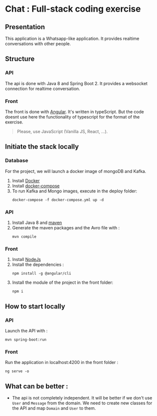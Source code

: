 # Chat : Full-stack coding exercise


## Presentation

This application is a Whatsapp-like application. It provides realtime conversations with other people.

## Structure

### API
The api is done with Java 8 and Spring Boot 2.
It provides a websocket connection for realtime conversation.

### Front
The front is done with [Angular](https://angular.io). It's written in typeScript. 
But the code doesnt use here the functionality of typescript for the format of the exercise.

> Please, use JavaScript (Vanilla JS, React, ...). 

## Initiate the stack locally

### Database

For the project, we will launch a docker image of mongoDB and Kafka.

1. Install [Docker](https://docs.docker.com/install/)
2. Install [docker-compose](https://docs.docker.com/compose/install/)
3. To run Kafka and Mongo images, execute in the deploy folder: 
    ```
    docker-compose -f docker-compose.yml up -d
    ```
### API

1. Install Java 8 and [maven](https://maven.apache.org/install.html)
2. Generate the maven packages and the Avro file with :
    ```
    mvn compile
    ```

### Front

1. Install [NodeJs](https://nodejs.org/en/)
2. Install the dependencies :
    ```
    npm install -g @angular/cli
    ```
3. Install the module of the project in the front folder:
    ```
    npm i
    ```

## How to start locally

### API

Launch the API with : 

```
mvn spring-boot:run
```

### Front

Run the application in localhost:4200 in the front folder : 
```
ng serve -o
```

## What can be better :

- The api is not completely independent. It will be better if we don't use `User` and `Message` from the domain. 
We need to create new classes for the API and map `Domain` and `User` to them.
